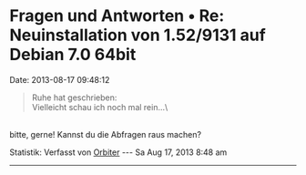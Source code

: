 Fragen und Antworten • Re: Neuinstallation von 1.52/9131 auf Debian 7.0 64bit
=============================================================================

Date: 2013-08-17 09:48:12

> <div>
>
> Ruhe hat geschrieben:\
> Vielleicht schau ich noch mal rein\...\
>
> </div>

\
bitte, gerne! Kannst du die Abfragen raus machen?

Statistik: Verfasst von
[Orbiter](http://forum.yacy-websuche.de/memberlist.php?mode=viewprofile&u=2)
--- Sa Aug 17, 2013 8:48 am

------------------------------------------------------------------------
